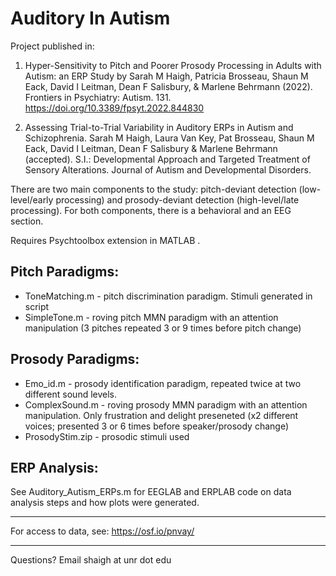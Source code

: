 # Auditory In Autism

Project published in:
1) Hyper-Sensitivity to Pitch and Poorer Prosody Processing in Adults with Autism: an ERP Study by Sarah M Haigh, Patricia Brosseau, Shaun M Eack, David I Leitman, Dean F Salisbury, & Marlene Behrmann (2022). Frontiers in Psychiatry: Autism. 131. https://doi.org/10.3389/fpsyt.2022.844830

2) Assessing Trial-to-Trial Variability in Auditory ERPs in Autism and Schizophrenia. Sarah M Haigh, Laura Van Key, Pat Brosseau, Shaun M Eack, David I Leitman, Dean F Salisbury & Marlene Behrmann (accepted). S.I.: Developmental Approach and Targeted Treatment of Sensory Alterations. Journal of Autism and Developmental Disorders.

There are two main components to the study: pitch-deviant detection (low-level/early processing) and prosody-deviant detection (high-level/late processing). For both components, there is a behavioral and an EEG section.

Requires Psychtoolbox extension in MATLAB .

## Pitch Paradigms:
- ToneMatching.m - pitch discrimination paradigm. Stimuli generated in script
- SimpleTone.m - roving pitch MMN paradigm with an attention manipulation (3 pitches repeated 3 or 9 times before pitch change)

## Prosody Paradigms:
- Emo_id.m - prosody identification paradigm, repeated twice at two different sound levels.
- ComplexSound.m - roving prosody MMN paradigm with an attention manipulation. Only frustration and delight preseneted (x2 different voices; presented 3 or 6 times before speaker/prosody change)
- ProsodyStim.zip - prosodic stimuli used

## ERP Analysis:
See Auditory_Autism_ERPs.m for EEGLAB and ERPLAB code on data analysis steps and how plots were generated.

---------------------

For access to data, see: https://osf.io/pnvay/

---------------------

Questions? Email shaigh at unr dot edu
